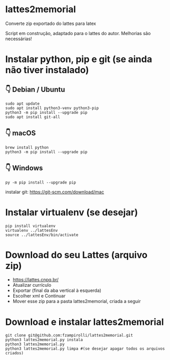 # lattes2memorial
Converte zip exportado do lattes para latex

Script em construção, adaptado para o lattes do autor. Melhorias são necessárias!

# Instalar python, pip e git (se ainda não tiver instalado)

## 👇️ Debian / Ubuntu
```
sudo apt update
sudo apt install python3-venv python3-pip
python3 -m pip install --upgrade pip
sudo apt install git-all
```

## 👇️ macOS
```
brew install python
python3 -m pip install --upgrade pip
```

## 👇️ Windows
```
py -m pip install --upgrade pip
```
instalar git: https://git-scm.com/download/mac

# Instalar virtualenv (se desejar)
```
pip install virtualenv
virtualenv ../lattesEnv
source ../lattesEnv/bin/activate
```

# Download do seu Lattes (arquivo zip)
* https://lattes.cnpq.br/
* Atualizar currículo
* Exportar (final da aba vertical à esquerda)
* Escolher xml e Continuar
* Mover esse zip para a pasta lattes2memorial, criada a seguir

# Download e instalar lattes2memorial 
```
git clone git@github.com:fzampirolli/lattes2memorial.git
python3 lattes2memorial.py instala
python3 lattes2memorial.py
python3 lattes2memorial.py limpa #(se desejar apagar todos os arquivos criados)
```

